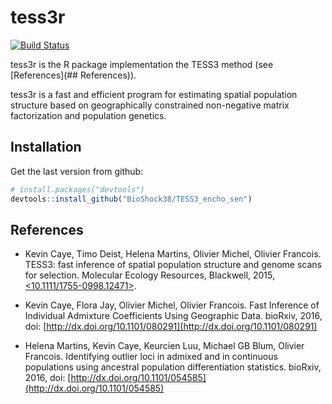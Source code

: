 # tess3r
[![Build Status](https://travis-ci.org/BioShock38/TESS3_encho_sen.svg?branch=master)](https://travis-ci.org/BioShock38/TESS3_encho_sen)

tess3r is the R package implementation the TESS3 method (see [References](## References)).

tess3r is a fast and efficient program for estimating spatial population structure based on geographically constrained non-negative matrix factorization and population genetics.

## Installation

Get the last version from github:
```R
# install.packages("devtools")
devtools::install_github("BioShock38/TESS3_encho_sen")
```

## References

- Kevin Caye, Timo Deist, Helena Martins, Olivier Michel, Olivier Francois. TESS3: fast inference of spatial population structure and genome scans for selection. Molecular Ecology Resources, Blackwell, 2015, [<10.1111/1755-0998.12471>](http://dx.doi.org/10.1111/1755-0998.12471). [<hal-01222555>](https://hal.archives-ouvertes.fr/hal-01222555)

- Kevin Caye, Flora Jay, Olivier Michel, Olivier Francois. Fast Inference of Individual Admixture Coefficients Using Geographic Data. bioRxiv, 2016, doi: [http://dx.doi.org/10.1101/080291](http://dx.doi.org/10.1101/080291)

- Helena Martins, Kevin Caye, Keurcien Luu, Michael GB Blum, Olivier Francois. Identifying outlier loci in admixed and in continuous populations using ancestral population differentiation statistics. bioRxiv, 2016, doi: [http://dx.doi.org/10.1101/054585](http://dx.doi.org/10.1101/054585)
